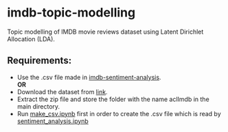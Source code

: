 # imdb-topic-modelling
Topic modelling of IMDB movie reviews dataset using Latent Dirichlet Allocation (LDA).
## Requirements:
* Use the .csv file made in [imdb-sentiment-analysis](https://github.com/rishz09/imdb-sentiment-analysis).
\
**OR**
* Download the dataset from [link](https://ai.stanford.edu/~amaas/data/sentiment/).
* Extract the zip file and store the folder with the name aclImdb in the main directory.
* Run [make_csv.ipynb](make_csv.ipynb) first in order to create the .csv file which is read by [sentiment_analysis.ipynb](sentiment_analysis.ipynb)

